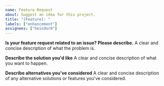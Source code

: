 ```yaml
---
name: Feature Request
about: Suggest an idea for this project.
title: "[Feature]: "
labels: ["enhancement"]
assignees: ["heindor0"]
---
```


**Is your feature request related to an issue? Please describe.**
A clear and concise description of what the problem is.

**Describe the solution you'd like**
A clear and concise description of what you want to happen.

**Describe alternatives you've considered**
A clear and concise description of any alternative solutions or features you've considered.
